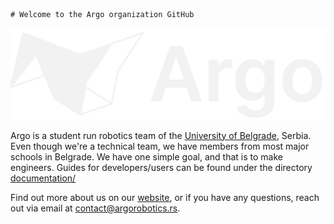 	# Welcome to the Argo organization GitHub

![Argo_docs_logo.png](https://github.com/Argo-Student-Robotics-Team/.github/blob/main/profile/Logo.png?raw=true)

Argo is a student run robotics team of the [University of Belgrade](https://www.etf.bg.ac.rs/en), Serbia.
Even though we're a technical team, we have members from most major schools in Belgrade. We have one simple goal, and that is to make engineers. Guides for developers/users can be found under the directory [documentation/](https://github.com/Argo-Student-Robotics-Team/.github/tree/main/documentation)

Find out more about us on our [website](https://www.argorobotics.rs), or if you have any questions, reach out via email at [contact@argorobotics.rs](mailto:contact@argorobotics.rs).
